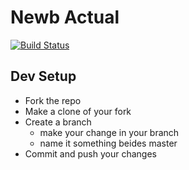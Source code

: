 # Newb Actual

[![Build Status](https://travis-ci.org/theDevilsVoice/newb_actual.svg?branch=master)](https://travis-ci.org/theDevilsVoice/newb_actual)

## Dev Setup

* Fork the repo
* Make a clone of your fork
* Create a branch
    * make your change in your branch
    * name it something beides master
* Commit and push your changes

